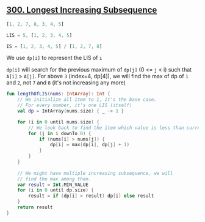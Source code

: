 ## [300. Longest Increasing Subsequence](https://leetcode.com/problems/longest-increasing-subsequence/)

```js
[1, 2, 7, 8, 3, 4, 5]

LIS = 5, [1, 2, 3, 4, 5]

IS = [1, 2, 3, 4, 5] / [1, 2, 7, 8]
```

We use `dp[i]` to represent the LIS of `i`

`dp[i]` will search for the previous maximum of `dp[j]` (0 <= `j` < i) such that `A[i]` > `A[j]`. For above `3` (index=4, dp[4]), we will find the max of dp of `1` and `2`, not `7` and `8` (it's not increasing any more)

```kotlin
fun lengthOfLIS(nums: IntArray): Int {
    // We initialize all item to 1, it's the base case.
    // For every number, it's one LIS (itself)
    val dp = IntArray(nums.size) { _ -> 1 }

    for (i in 0 until nums.size) {
        // We look back to find the item which value is less than current value
        for (j in i downTo 0) {
            if (nums[i] > nums[j]) {
                dp[i] = max(dp[i], dp[j] + 1)
            }
        }
    }
    
    // We might have multiple increasing subsequence, we will 
    // find the max among them.
    var result = Int.MIN_VALUE
    for (i in 0 until dp.size) {
        result = if (dp[i] > result) dp[i] else result
    }
    return result
}
```